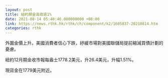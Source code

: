 ```yaml
---
layout: post
title: 紐約期金高收逾1%
date: 2021-08-14 05:40:46.000000000 +08:00
link: https://news.rthk.hk/rthk/ch/component/k2/1605837-20210814.htm
categories: rthk
---
```


外圍金價上升。美國消費者信心下跌，紓緩市場對美國聯儲局提前縮減買債計劃的憂慮。

紐約12月期金收市報每盎士1778.2美元，升26.4美元，升幅1.51%。

現貨金在1779美元附近。

